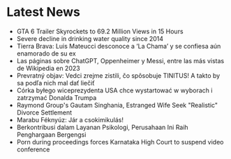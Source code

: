 # Latest News
-  GTA 6 Trailer Skyrockets to 69.2 Million Views in 15 Hours
-  Severe decline in drinking water quality since 2014
-  Tierra Brava: Luis Mateucci desconoce a ‘La Chama’ y se confiesa aún enamorado de su ex
-  Las páginas sobre ChatGPT, Oppenheimer y Messi, entre las más vistas de Wikipedia en 2023
-  Prevratný objav: Vedci zrejme zistili, čo spôsobuje TINITUS! A takto by sa podľa nich mal dať liečiť
-  Córka byłego wiceprezydenta USA chce wystartować w wyborach i zatrzymać Donalda Trumpa
-  Raymond Group's Gautam Singhania, Estranged Wife Seek "Realistic" Divorce Settlement
-  Marabu Féknyúz: Jár a csokimikulás!
-  Berkontribusi dalam Layanan Psikologi, Perusahaan Ini Raih Penghargaan Bergengsi
-  Porn during proceedings forces Karnataka High Court to suspend video conference
